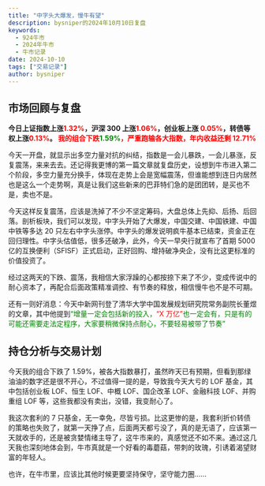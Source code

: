 ```yaml
---
title: "中字头大爆发，慢牛有望"
description: bysniper的2024年10月10日复盘
keywords:
  - 924牛市
  - 2024年牛市
  - 牛市记录
date: 2024-10-10
tags: ["交易记录"]
author: bysniper
---
```


## 市场回顾与复盘

**今日上证指数上涨<font color=red>1.32%</font>，沪深 300 上涨<font color=red>1.06%</font>，创业板上涨 <font color=red>0.05%</font>，转债等权上涨<font color=red>0.13%</font>。
<font color=red>我的组合下跌<font color=green>1.59%</font>，严重跑输各大指数，年内收益还剩 12.71%</font >**

今天一开盘，就显示出多空力量对抗的纠结，指数是一会儿暴跌，一会儿暴涨，反复震荡，来来去去。还记得我更博的第一篇文章就复盘历史，设想到牛市进入第二个阶段，多空力量充分换手，体现在走势上会是宽幅震荡，但谁能想到连日内居然也是这么一个走势啊，真是让我们这些新来的巴菲特们急的是团团转，是买也不是，卖也不是。

今天这样反复震荡，应该是洗掉了不少不坚定筹码，大盘总体上先抑、后扬、后回落。剖析板块，我们可以发现，中字头开始了大爆发，中国交建、中国铁建、中国中铁等多达 20 只左右中字头涨停。中字头的爆发说明疯牛基本已结束，资金正在回归理性。中字头估值低，很多还破净，此外，今天一早央行就宣布了首期 5000 亿的互换便利（SFISF）正式启动，正好回购、增持破净央企，没有比这更标准的价值投资了。

经过这两天的下跌、震荡，我相信大家浮躁的心都按捺下来了不少，变成传说中的耐心资本了，再配合后面政策精准调控、有节奏的释放，相信慢牛也不是不可期。

还有一则好消息：今天中新网刊登了清华大学中国发展规划研究院常务副院长董煜的文章，其中他提到<font color=green>“增量一定会包括新的投入，<font color=red>“X 万亿”</font>也一定会有，只是有的可能还需要走法定程序，大家要稍微保持点耐心，不要轻易被带了节奏”</font>

## 持仓分析与交易计划

今天我的组合下跌了 1.59%，被各大指数暴打，虽然昨天已有预期，但看到那绿油油的数字还是很不开心，不过值得一提的是，导致我今天大亏的 LOF 基金，其中包括创业板 LOF、恒生 LOF、中概 LOF、国企改革 LOF、金融科技 LOF、并购重组 LOF 等，这些我都没有卖出，没错，我变耐心了。

我这次套利的 7 只基金，无一幸免，尽皆亏损。比这更惨的是，我套利折价转债的策略也失败了，就第一天挣了点，后面两天都亏没了，真的是无语了，应该第一天就收手的，还是被贪婪情绪主导了，这牛市来的，真感觉还不如不来。通过这几天我也深刻地体会到，牛市真就是一个好看的毒蘑菇，带刺的玫瑰，引诱着渴望财富的年轻人。

也许，在牛市里，应该比其他时候更要坚持保守，坚守能力圈……
